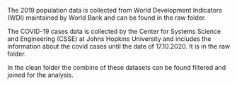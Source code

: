 The 2019 population data is collected from World Development Indicators (WDI) maintained by World Bank and can be found in the raw folder.

The COVID-19 cases data is collected by the Center for Systems Science and Engineering (CSSE) at Johns Hopkins University and includes the information about the covid cases until the date of 17.10.2020. It is in the raw folder.

In the clean folder the combine of these datasets can be found filtered and joined for the analysis.

